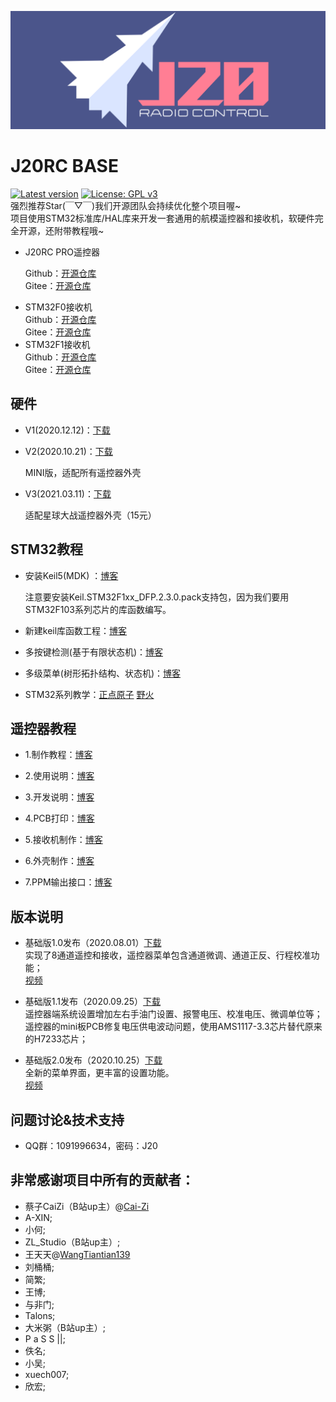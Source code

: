 ![J20RC](./images/logo.png)<br>
# J20RC BASE
[![Latest version](https://img.shields.io/github/v/release/J20RC/STM32_RC_Transmitter)](https://github.com/J20RC/STM32_RC_Transmitter/releases)
[![License: GPL v3](https://img.shields.io/badge/License-GPLv3-blue.svg)](https://www.gnu.org/licenses/gpl-3.0)<br>
强烈推荐Star(￣▽￣)我们开源团队会持续优化整个项目喔~<br>
项目使用STM32标准库/HAL库来开发一套通用的航模遥控器和接收机，软硬件完全开源，还附带教程哦~

* J20RC PRO遥控器<br>

  Github：[开源仓库](https://github.com/J20RC/J20RC_PRO)<br>
  Gitee：[开源仓库](https://gitee.com/J20RC//J20RC_PRO)<br>

- STM32F0接收机<br>
Github：[开源仓库](https://github.com/J20RC/STM32F0_Receiver)<br>
Gitee：[开源仓库](https://gitee.com/J20RC/STM32F0_Receiver)<br>
- STM32F1接收机<br>
Github：[开源仓库](https://github.com/J20RC/STM32F1_Receiver)<br>
Gitee：[开源仓库](https://gitee.com/J20RC/STM32F1_Receiver)<br>
## 硬件 
* V1(2020.12.12)：[下载](./hardware/J20RC_BASE_V1.0_20201212_Schematic.pdf)

* V2(2020.10.21)：[下载](./hardware/J20RC_BASE_V2.0_20201021_PCB_MINI.zip)

  MINI版，适配所有遥控器外壳

* V3(2021.03.11)：[下载](./hardware/J20RC_BASE_V3.2_20210311_PCB(适配15元星球大战遥控器).zip)

  适配星球大战遥控器外壳（15元）


## STM32教程
- 安装Keil5(MDK) ：[博客](https://blog.csdn.net/weixin_42911200/article/details/81590158)

  注意要安装Keil.STM32F1xx_DFP.2.3.0.pack支持包，因为我们要用STM32F103系列芯片的库函数编写。

- 新建keil库函数工程：[博客](https://www.cnblogs.com/zeng-1995/p/11308622.html) 

- 多按键检测(基于有限状态机)：[博客](https://blog.csdn.net/weixin_42268054/article/details/107393669)

- 多级菜单(树形拓扑结构、状态机)：[博客](https://blog.csdn.net/weixin_42268054/article/details/107613192)

- STM32系列教学：[正点原子](https://space.bilibili.com/394620890) [野火](https://space.bilibili.com/356820657/video)

## 遥控器教程

- 1.制作教程：[博客](https://www.cnblogs.com/cai-zi/p/13438285.html)

- 2.使用说明：[博客](https://www.cnblogs.com/cai-zi/p/13438406.html)

- 3.开发说明：[博客](https://www.cnblogs.com/cai-zi/p/13536862.html)

- 4.PCB打印：[博客](https://www.cnblogs.com/cai-zi/p/13536693.html)

- 5.接收机制作：[博客](https://www.cnblogs.com/cai-zi/p/13693930.html)

- 6.外壳制作：[博客](https://www.cnblogs.com/cai-zi/p/14124682.html)

- 7.PPM输出接口：[博客](https://www.cnblogs.com/cai-zi/p/14167013.html)

## 版本说明
- 基础版1.0发布（2020.08.01）[下载](https://github.com/J20RC/STM32_RC_Transmitter/releases/tag/1.0)	<br>
	实现了8通道遥控和接收，遥控器菜单包含通道微调、通道正反、行程校准功能；	<br>
	[视频](https://www.bilibili.com/video/BV1ea4y1J7WV)	<br/>
	
- 基础版1.1发布（2020.09.25）[下载](https://github.com/J20RC/STM32_RC_Transmitter/releases/tag/1.1)	<br>
	遥控器端系统设置增加左右手油门设置、报警电压、校准电压、微调单位等；	<br>
	遥控器的mini板PCB修复电压供电波动问题，使用AMS1117-3.3芯片替代原来的H7233芯片；	<br>
	
- 基础版2.0发布（2020.10.25）[下载](https://github.com/J20RC/STM32_RC_Transmitter/releases/tag/2.1)<br>
  全新的菜单界面，更丰富的设置功能。<br>
  [视频](https://www.bilibili.com/video/BV1wy4y1k718)

## 问题讨论&技术支持

 - QQ群：1091996634，密码：J20

## 非常感谢项目中所有的贡献者：
 * 蔡子CaiZi（B站up主）@[Cai-Zi](https://cai-zi.github.io/) 
 * A-XIN;
 * 小何;
 * ZL_Studio（B站up主）;
 * 王天天@[WangTiantian139](https://wangtiantian139.github.io/)
 * 刘桶桶;
 * 简繁;
 * 王博;
 * 与非门;
 * Talons;
 * 大米粥（B站up主）;
 * P a S S ||;
 * 佚名;
 * 小吴;
 * xuech007;
 * 欣宏;


